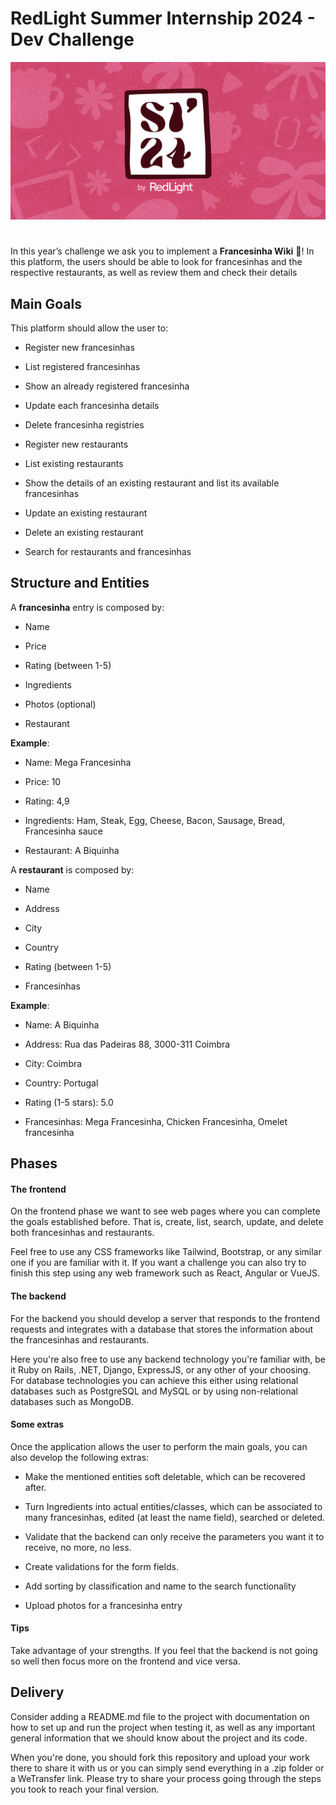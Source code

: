 # RedLight Summer Internship 2024 - Dev Challenge

![banner](/assets/banner.png)

#

In this year’s challenge we ask you to implement a **Francesinha Wiki** 🥪! In this platform, the users should be able to look for francesinhas and the respective restaurants, as well as review them and check their details 

## **Main Goals**

This platform should allow the user to:

-   Register new francesinhas
    
-   List registered francesinhas
    
-   Show an already registered francesinha
    
-   Update each francesinha details
    
-   Delete francesinha registries
    
-   Register new restaurants
    
-   List existing restaurants
    
-   Show the details of an existing restaurant and list its available francesinhas
    
-   Update an existing restaurant
    
-   Delete an existing restaurant
    
-   Search for restaurants and francesinhas
    

## **Structure and Entities**

A **francesinha** entry is composed by:

-   Name
    
-   Price
    
-   Rating (between 1-5)
    
-   Ingredients
    
-   Photos (optional)
    
-   Restaurant

**Example**:

-   Name: Mega Francesinha
    
-   Price: 10
    
-   Rating: 4,9
    
-   Ingredients: Ham, Steak, Egg, Cheese, Bacon, Sausage, Bread, Francesinha sauce
    
-   Restaurant: A Biquinha
    

A **restaurant** is composed by:

-   Name
    
-   Address
    
-   City
    
-   Country
    
-   Rating (between 1-5)
    
-   Francesinhas
    

**Example**:

-   Name: A Biquinha
    
-   Address: Rua das Padeiras 88, 3000-311 Coimbra
    
-   City: Coimbra
    
-   Country: Portugal
    
-   Rating (1-5 stars): 5.0
    
-   Francesinhas: Mega Francesinha, Chicken Francesinha, Omelet francesinha
    
## Phases

#### The frontend

On the frontend phase we want to see web pages where you can complete the goals established before. That is, create, list, search, update, and delete both francesinhas and restaurants.

Feel free to use any CSS frameworks like Tailwind, Bootstrap, or any similar one if you are familiar with it. If you want a challenge you can also try to finish this step using any web framework such as React, Angular or VueJS.

#### The backend

For the backend you should develop a server that responds to the frontend requests and integrates with a database that stores the information about the francesinhas and restaurants.

Here you're also free to use any backend technology you're familiar with, be it Ruby on Rails, .NET, Django, ExpressJS, or any other of your choosing. For database technologies you can achieve this either using relational databases such as PostgreSQL and MySQL or by using non-relational databases such as MongoDB.

#### Some extras

Once the application allows the user to perform the main goals, you can also develop the following extras:

-   Make the mentioned entities soft deletable, which can be recovered after.
    
-   Turn Ingredients into actual entities/classes, which can be associated to many francesinhas, edited (at least the name field), searched or deleted.
    
-   Validate that the backend can only receive the parameters you want it to receive, no more, no less.
    
-   Create validations for the form fields.
    
-   Add sorting by classification and name to the search functionality
    
-   Upload photos for a francesinha entry
    

#### Tips

Take advantage of your strengths. If you feel that the backend is not going so well then focus more on the frontend and vice versa.

## **Delivery**

Consider adding a README.md file to the project with documentation on how to set up and run the project when testing it, as well as any important general information that we should know about the project and its code.

When you're done, you should fork this repository and upload your work there to share it with us or you can simply send everything in a .zip folder or a WeTransfer link. Please try to share your process going through the steps you took to reach your final version.
